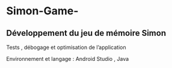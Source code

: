 # Simon-Game-
<h2>Développement du jeu de mémoire Simon</h2>
<p>Tests , débogage et optimisation de l’application</p> 
<p>Environnement et langage : Android Studio , Java </p>
